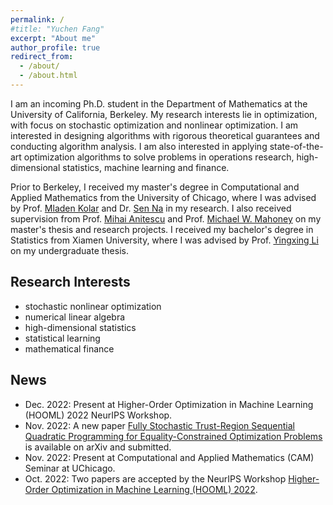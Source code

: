 ```yaml
---
permalink: /
#title: "Yuchen Fang"
excerpt: "About me"
author_profile: true
redirect_from: 
  - /about/
  - /about.html
---
```


I am an incoming Ph.D. student in the Department of Mathematics at the University of California, Berkeley. My research interests lie in optimization, with focus on stochastic optimization and nonlinear optimization. I am interested in designing algorithms with rigorous theoretical guarantees and conducting algorithm analysis. I am also interested in applying state-of-the-art optimization algorithms to solve problems in operations research, high-dimensional statistics, machine learning and finance.

Prior to Berkeley, I received my master's degree in Computational and Applied Mathematics from the University of Chicago, where I was advised by Prof. [Mladen Kolar](https://www.chicagobooth.edu/faculty/directory/k/mladen-kolar) and Dr. [Sen Na](https://mkolar.coffeejunkies.org/authors/sen-na/) in my research. I also received supervision from Prof. [Mihai Anitescu](https://stat.uchicago.edu/people/profile/mihai-anitescu/) and Prof. [Michael W. Mahoney](https://www.stat.berkeley.edu/~mmahoney/) on my master's thesis and research projects. I received my bachelor's degree in Statistics from Xiamen University, where I was advised by Prof. [Yingxing Li](https://wise.xmu.edu.cn/english/info/1062/1347.htm) on my undergraduate thesis.

## Research Interests

* stochastic nonlinear optimization
* numerical linear algebra
* high-dimensional statistics
* statistical learning
* mathematical finance




## News

* Dec. 2022: Present at Higher-Order Optimization in Machine Learning (HOOML) 2022 NeurIPS Workshop.
* Nov. 2022: A new paper [Fully Stochastic Trust-Region Sequential Quadratic Programming for Equality-Constrained Optimization Problems](https://arxiv.org/abs/2211.15943) is available on arXiv and submitted.
* Nov. 2022: Present at Computational and Applied Mathematics (CAM) Seminar at UChicago.
* Oct. 2022: Two papers are accepted by the NeurIPS Workshop [Higher-Order Optimization in Machine Learning (HOOML) 2022](https://order-up-ml.github.io).
